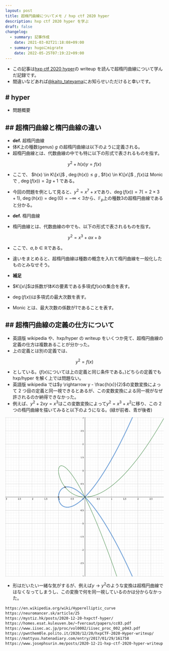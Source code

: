 ```yaml
---
layout: post
title: 超楕円曲線についてメモ / hxp ctf 2020 hyper
description: hxp ctf 2020 hyper を学ぶ
draft: false
changelog:
  - summary: 記事作成
    date: 2021-03-02T21:18:08+09:00
  - summary: hugoにmigrate
    date: 2022-05-25T07:19:22+09:00
---
```


- この記事は[hxp ctf 2020 hyper](https://ctftime.org/task/14387)の writeup を読んで超楕円曲線について学んだ記録です。
- 間違いなどあれば[@kaito_tateyama](https://twitter.com/kaito_tateyama)にお知らせいただけると幸いです。

## # hyper

- 問題概要

## ## 超楕円曲線と楕円曲線の違い

- **def.** 超楕円曲線
- 体$K$上の種数(genus) $g$ の超楕円曲線は以下のように定義される。
- 超楕円曲線とは、代数曲線の中でも特に以下の形式で表されるものを指す。

$$
y^2 + h(x)y = f(x)
$$

- ここで、 $h(x) \in K\[x\]$ , $\deg(h(x)) \leq g$ , $f(x) \in K\[x\]$ , $f(x)$は Monic で , $\deg(f(x)) = 2g + 1$ である。
- 今回の問題を例として見ると、$y^2 = x^7 + x$であり、$\deg(f(x)) = 7 (=2 \times 3+1)$, $\deg(h(x)) = \deg(0) = -\infty < 3$から、$\mathbb{F}_p$上の種数$3$の超楕円曲線であると分かる。

- **def.** 楕円曲線
- 楕円曲線とは、代数曲線の中でも、以下の形式で表されるものを指す。

$$
y^2 = x^3 + ax + b
$$

- ここで、$a,b \in \mathbb{R}$である。

- 違いをまとめると、超楕円曲線は種数の概念を入れて楕円曲線を一般化したものとみなせそう。

- **補足**
- $K\[x\]$は係数が体$K$の要素である多項式$f(x)$の集合を表す。
- $\deg(f(x))$は多項式の最大次数を表す。
- Monic とは、最大次数の係数が$1$であることを表す。

## ## 超楕円曲線の定義の仕方について

- 英語版 wikipedia や、hxp/hyper の writeup をいくつか見て、超楕円曲線の定義の仕方は複数あることが分かった。
- 上の定義とは別の定義では、

$$
y^2 = f(x)
$$

- としている。($f(x)$については上の定義と同じ条件である。)どちらの定義でも hxp/hyper を解く上では問題ない。
- 英語版 wikipedia では$y \rightarrow y - \frac{h(x)}{2}$の変数変換によって 2 つ目の定義と同一視できるとあるが、この変数変換による同一視がなぜ許されるのか納得できなかった。
- 例えば、$y^2 + 2xy = x^3$はこの変数変換によって$y^2 = x^3 + x^2$に移り、この 2 つの楕円曲線を描いてみると以下のようになる。(緑が前者、青が後者)

![img-1](./p-1.png)

- 形はだいたい一緒な気がするが、例えば$y \rightarrow y^2$のような変換は超楕円曲線ではなくなってしまうし、この変換で何を同一視しているのかは分からなかった。

```
https://en.wikipedia.org/wiki/Hyperelliptic_curve
https://neuromancer.sk/article/25
https://mystiz.hk/posts/2020-12-20-hxpctf-hyper/
https://homes.esat.kuleuven.be/~fvercaut/papers/cc03.pdf
https://www.iisec.ac.jp/proc/vol0002/iisec_proc_002_p043.pdf
https://pwnthem0le.polito.it/2020/12/20/hxpCTF-2020-Hyper-writeup/
https://mattyuu.hatenadiary.com/entry/2017/01/29/161758
https://www.josephsurin.me/posts/2020-12-21-hxp-ctf-2020-hyper-writeup

```
